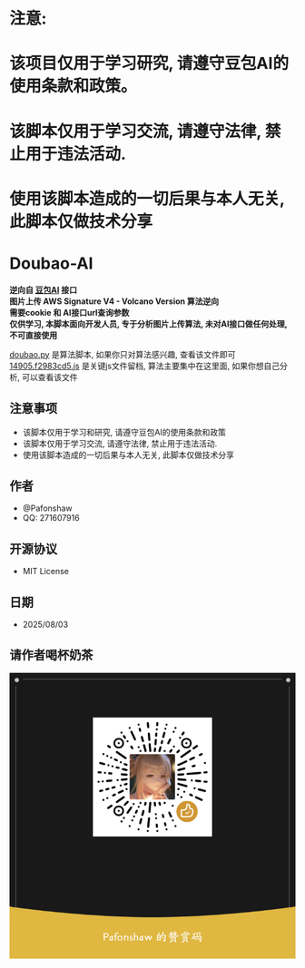 
# 注意: 
# 该项目仅用于学习研究, 请遵守豆包AI的使用条款和政策。  
# 该脚本仅用于学习交流, 请遵守法律, 禁止用于违法活动.  
# 使用该脚本造成的一切后果与本人无关, 此脚本仅做技术分享  

# Doubao-AI  

__逆向自 [豆包AI](https://www.doubao.com/) 接口__  
__图片上传 AWS Signature V4 - Volcano Version 算法逆向__  
__需要cookie 和 AI接口url查询参数__  
__仅供学习, 本脚本面向开发人员, 专于分析图片上传算法, 未对AI接口做任何处理, 不可直接使用__  

[doubao.py](./doubao.py) 是算法脚本, 如果你只对算法感兴趣, 查看该文件即可  
[14905.f2983cd5.js](./14905.f2983cd5.js) 是关键js文件留档, 算法主要集中在这里面, 如果你想自己分析, 可以查看该文件  

## 注意事项  
- 该脚本仅用于学习和研究, 请遵守豆包AI的使用条款和政策  
- 该脚本仅用于学习交流, 请遵守法律, 禁止用于违法活动.  
- 使用该脚本造成的一切后果与本人无关, 此脚本仅做技术分享   

## 作者  
- @Pafonshaw
- QQ: 271607916

## 开源协议  
- MIT License  

## 日期  
- 2025/08/03  

## 请作者喝杯奶茶  
![请作者喝杯奶茶](./weixin.png)  


